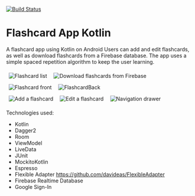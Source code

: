 [![Build Status](https://travis-ci.org/gspitz01/FlashcardAppKotlin.svg?branch=master)](https://travis-ci.org/gspitz01/FlashcardAppKotlin)
# Flashcard App Kotlin
A flashcard app using Kotlin on Android
Users can add and edit flashcards, as well as download flashcards from a
Firebase database. The app uses a simple spaced repetition algorithm
to keep the user learning.

<div style="display: inline-block;">
    <img src="screenshots/FlashcardList.jpg"
         alt="Flashcard list"
         style="margin: 0.5em;" />
    <img src="screenshots/DownloadCategoriesList.jpg"
         alt="Download flashcards from Firebase"
         style="margin: 0.5em;" />
</div>
<div style="display: inline-block;">
    <img src="screenshots/FlashcardFront.jpg"
         alt="Flashcard front"
         style="margin: 0.5em;" />
    <img src="screenshots/FlashcardBack.jpg"
         alt="FlashcardBack"
         style="margin: 0.5em;" />
</div>
<div style="display: inline-block;">
    <img src="screenshots/AddFlashcard.jpg"
         alt="Add a flashcard"
         style="margin: 0.5em;" />
    <img src="screenshots/EditFlashcard.jpg"
         alt="Edit a flashcard"
         style="margin: 0.5em;" />
</div>
<div style="display: inline-block;">
    <img src="screenshots/NavDrawer.jpg"
         alt="Navigation drawer"
         style="margin: 0.5em;" />
</div>

Technologies used:
- Kotlin
- Dagger2
- Room
- ViewModel
- LiveData
- JUnit
- MockitoKotlin
- Espresso
- Flexible Adapter https://github.com/davideas/FlexibleAdapter
- Firebase Realtime Database
- Google Sign-In
